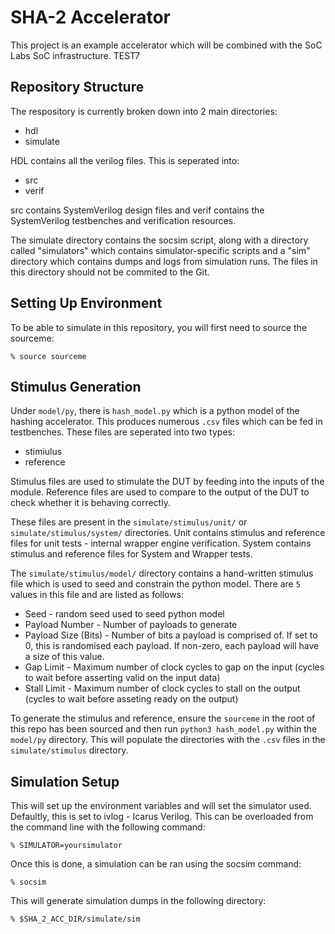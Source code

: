 # SHA-2 Accelerator

This project is an example accelerator which will be combined with the SoC Labs SoC infrastructure. 
TEST7
## Repository Structure
The respository is currently broken down into 2 main directories:
- hdl
- simulate

HDL contains all the verilog files. This is seperated into:
- src
- verif

src contains SystemVerilog design files and verif contains the SystemVerilog testbenches and verification resources.

The simulate directory contains the socsim script, along with a directory called "simulators" which contains simulator-specific scripts and a "sim" directory which contains dumps and logs from simulation runs. The files in this directory should not be commited to the Git.

## Setting Up Environment
To be able to simulate in this repository, you will first need to source the sourceme:
```
% source sourceme
```

## Stimulus Generation
Under `model/py`, there is `hash_model.py` which is a python model of the hashing accelerator. This produces numerous `.csv` files which can be fed in testbenches. These files are seperated into two types:
- stimiulus
- reference

Stimulus files are used to stimulate the DUT by feeding into the inputs of the module. Reference files are used to compare to the output of the DUT to check whether it is behaving correctly. 

These files are present in the `simulate/stimulus/unit/` or `simulate/stimulus/system/` directories. Unit contains stimulus and reference files for unit tests - internal wrapper engine verification. System contains stimulus and reference files for System and Wrapper tests.

The `simulate/stimulus/model/` directory contains a hand-written stimulus file which is used to seed and constrain the python model. There are `5` values in this file and are listed as follows:
- Seed - random seed used to seed python model
- Payload Number - Number of payloads to generate
- Payload Size (Bits) - Number of bits a payload is comprised of. If set to 0, this is randomised each payload. If non-zero, each payload will have a size of this value.
- Gap Limit - Maximum number of clock cycles to gap on the input (cycles to wait before asserting valid on the input data)
- Stall Limit - Maximum number of clock cycles to stall on the output (cycles to wait before asseting ready on the output)

To generate the stimulus and reference, ensure the `sourceme` in the root of this repo has been sourced and then run `python3 hash_model.py` within the `model/py` directory. This will populate the directories with the `.csv` files in the `simulate/stimulus` directory.

## Simulation Setup
This will set up the environment variables and will set the simulator used. Defaultly, this is set to ivlog - Icarus Verilog. This can be overloaded from the command line with the following command:
```
% SIMULATOR=yoursimulator
```

Once this is done, a simulation can be ran using the socsim command:
```
% socsim
```
This will generate simulation dumps in the following directory:
```
% $SHA_2_ACC_DIR/simulate/sim
```